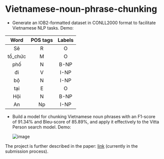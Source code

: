 # Vietnamese-noun-phrase-chunking
* Generate an IOB2-formatted dataset in CONLL2000 format to facilitate Vietnamese NLP tasks. Demo:
 
|       Word       |      POS tags        | Labels     |
| :------------:|:-------------:|:-----:|
|    Sẽ        |        R      |  O   |
|     tổ_chức         |        M      |   O  |
|     phố         | N            |   B-NP  |
|    đi        |        V      |  I-NP   |
|     bộ        |        N      |   I-NP   |
|    tại        | E             |    O  |
|    Hội        | N             |    B-NP  |
|    An    | Np             |    I-NP  |
* Build a model for chunking Vietnamese noun phrases with an F1-score of 91.34% and Bleu-score of 85.89%, and apply it effectively to the Vitta Person search model. Demo:
  
  ![image](https://github.com/LuongKhanhToann/Vietnamese-noun-phrase-chunking/assets/127384944/a3af30e6-c7a5-46ff-b219-21918a649cf5)


The project is further described in the paper: [link](https://www.overleaf.com/read/ccmnfqywqbzn#d6105a) (currently in the submission process).
